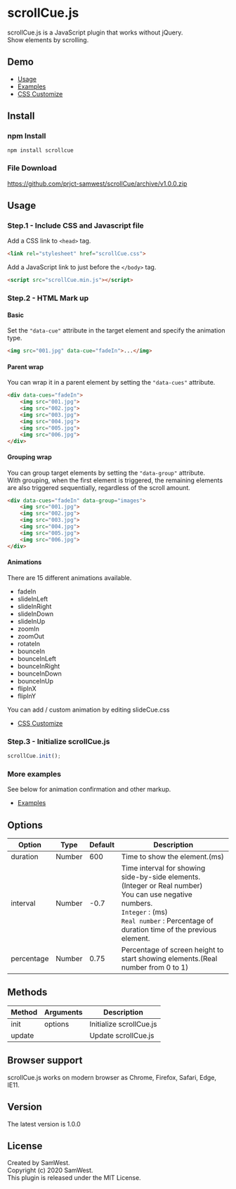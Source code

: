 # scrollCue.js
scrollCue.js is a JavaScript plugin that works without jQuery.  
Show elements by scrolling.

## Demo
* [Usage](https://prjct-samwest.github.io/scrollCue/)  
* [Examples](https://prjct-samwest.github.io/scrollCue/examples.html)  
* [CSS Customize](https://prjct-samwest.github.io/scrollCue/customize.html)

## Install

### npm Install
```
npm install scrollcue
```

### File Download
https://github.com/prjct-samwest/scrollCue/archive/v1.0.0.zip


## Usage

### Step.1 - Include CSS and Javascript file
Add a CSS link to `<head>` tag.
```html
<link rel="stylesheet" href="scrollCue.css">
```
Add a JavaScript link to just before the `</body>` tag.
```html
<script src="scrollCue.min.js"></script>
```
### Step.2 - HTML Mark up

#### Basic
Set the `"data-cue"` attribute in the target element and specify the animation type.
```html
<img src="001.jpg" data-cue="fadeIn">...</img>
```

#### Parent wrap
You can wrap it in a parent element by setting the `"data-cues"` attribute.
```html
<div data-cues="fadeIn">
    <img src="001.jpg">
    <img src="002.jpg">
    <img src="003.jpg">
    <img src="004.jpg">
    <img src="005.jpg">
    <img src="006.jpg">
</div>
```


#### Grouping wrap
You can group target elements by setting the `"data-group"` attribute.  
With grouping, when the first element is triggered, the remaining elements are also triggered sequentially, regardless of the scroll amount.
```html
<div data-cues="fadeIn" data-group="images">
    <img src="001.jpg">
    <img src="002.jpg">
    <img src="003.jpg">
    <img src="004.jpg">
    <img src="005.jpg">
    <img src="006.jpg">
</div>
```



#### Animations
There are 15 different animations available.

* fadeIn
* slideInLeft
* slideInRight
* slideInDown
* slideInUp
* zoomIn
* zoomOut
* rotateIn
* bounceIn
* bounceInLeft
* bounceInRight
* bounceInDown
* bounceInUp
* flipInX
* flipInY

You can add / custom animation by editing slideCue.css  
*  [CSS Customize](https://prjct-samwest.github.io/scrollCue/customize.html)

### Step.3 - Initialize scrollCue.js
```javascript
scrollCue.init();
```

### More examples
See below for animation confirmation and other markup.  
* [Examples](https://prjct-samwest.github.io/scrollCue/examples.html)  


## Options
|Option|Type|Default|Description|
|---|---|---|---|
|duration|Number|600|Time to show the element.(ms)|
|interval|Number|-0.7|Time interval for showing side-by-side elements. (Integer or Real number)<br> You can use negative numbers.<br>`Integer` : (ms)<br>`Real number` : Percentage of duration time of the previous element.|
|percentage|Number|0.75|Percentage of screen height to start showing elements.(Real number from 0 to 1)|


## Methods
|Method|Arguments|Description|
|---|---|---|
|init|options|Initialize scrollCue.js|
|update| |Update scrollCue.js|


## Browser support
scrollCue.js works on modern browser as Chrome, Firefox, Safari, Edge, IE11.

## Version
The latest version is 1.0.0

## License
Created by SamWest.  
Copyright (c) 2020 SamWest.  
This plugin is released under the MIT License.
